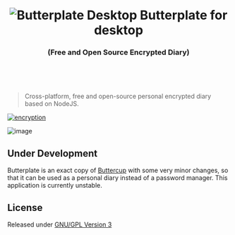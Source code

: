 <h1 align="center">
  <br/>
  <img src="https://user-images.githubusercontent.com/23455413/32366991-83e753be-c0a6-11e7-806b-9e2226997b09.png" alt="Butterplate Desktop">
  Butterplate for desktop
</h1>
 <h3 align="center"> (Free and Open Source Encrypted Diary)</h3>
  <br/>
  <br/>
  <br/>


> Cross-platform, free and open-source personal encrypted diary based on NodeJS.

 [![encryption](https://img.shields.io/badge/Encryption-AES%20256%20CBC-red.svg)](https://tools.ietf.org/html/rfc3602)

![image](https://user-images.githubusercontent.com/23455413/32187011-b2d67180-bdc9-11e7-8cf1-3ee7c6a27df3.png)

## Under Development

Butterplate is an exact copy of [Buttercup](https://buttercup.pw) with some very minor changes, so that it can be used as a personal diary instead of a password manager.
This application is currently unstable.

## License

Released under [GNU/GPL Version 3](LICENSE)
